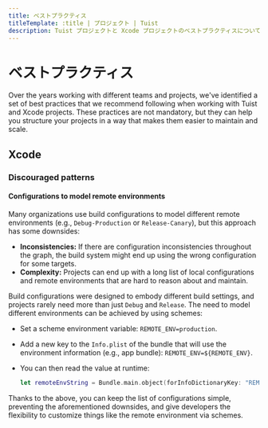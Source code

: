 ```yaml
---
title: ベストプラクティス
titleTemplate: :title | プロジェクト | Tuist
description: Tuist プロジェクトと Xcode プロジェクトのベストプラクティスについて学ぶ
---
```


<h1 id="best-practices">ベストプラクティス</h1>

Over the years working with different teams and projects, we've identified a set of best practices that we recommend following when working with Tuist and Xcode projects. These practices are not mandatory, but they can help you structure your projects in a way that makes them easier to maintain and scale.

<h2 id="xcode">Xcode</h2>

<h3 id="discouraged-patterns">Discouraged patterns</h3>

<h4 id="configurations-to-model-remote-environments">Configurations to model remote environments</h4>

Many organizations use build configurations to model different remote environments (e.g., `Debug-Production` or `Release-Canary`), but this approach has some downsides:

- **Inconsistencies:** If there are configuration inconsistencies throughout the graph, the build system might end up using the wrong configuration for some targets.
- **Complexity:** Projects can end up with a long list of local configurations and remote environments that are hard to reason about and maintain.

Build configurations were designed to embody different build settings, and projects rarely need more than just `Debug` and `Release`. The need to model different environments can be achieved by using schemes:

- Set a scheme environment variable: `REMOTE_ENV=production`.
- Add a new key to the `Info.plist` of the bundle that will use the environment information (e.g., app bundle): `REMOTE_ENV=${REMOTE_ENV}`.
- You can then read the value at runtime:

  ```swift
  let remoteEnvString = Bundle.main.object(forInfoDictionaryKey: "REMOTE_ENV") as? String
  ```

Thanks to the above, you can keep the list of configurations simple, preventing the aforementioned downsides, and give developers the flexibility to customize things like the remote environment via schemes.
